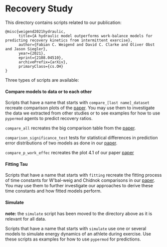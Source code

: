 # Recovery Study

This directory contains scripts related to our publication:
```
@misc{weigend2021hydraulic,
      title={A hydraulic model outperforms work-balance models for predicting recovery kinetics from intermittent exercise}, 
      author={Fabian C. Weigend and David C. Clarke and Oliver Obst and Jason Siegler},
      year={2021},
      eprint={2108.04510},
      archivePrefix={arXiv},
      primaryClass={cs.OH}
}
```
Three types of scripts are available:

#### Compare models to data or to each other

Scripts that have a name that starts with `compare_[last name]_dataset` recreate comparison plots of the [paper](https://arxiv.org/abs/2108.04510). 
You may use them to investigate the data we extracted from other studies or to see examples for how to use `pypermod` agents to predict recovery ratios.

`compare_all` recreates the big comparison table from the [paper](https://arxiv.org/abs/2108.04510).

`comparison_significance_test` tests for statistical differences in prediction error distributions of two models as done in our [paper](https://arxiv.org/abs/2108.04510). 

`compare_p_work_effec` recreates the plot 4.1 of our paper [paper](https://arxiv.org/abs/2108.04510)

#### Fitting Tau

Scripts that have a name that starts with `fitting` recreate the fitting process of time constants for W'bal-weig and Chidnok comparisons in our [paper](https://arxiv.org/abs/2108.04510). 
You may use them to further investigate our approaches to derive these time constants and how fitted models perform.

#### Simulate

__note:__ the `simulate` script has been moved to the directory above as it is relevant for all data.

Scripts that have a name that starts with `simulate` use one or several models to simulate energy dynamics of an athlete during exercise. 
Use these scripts as examples for how to use `pypermod` for predictions.